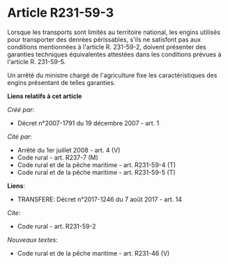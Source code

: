 # Article R231-59-3

Lorsque les transports sont limités au territoire national, les engins utilisés pour transporter des denrées périssables,
s'ils ne satisfont pas aux conditions mentionnées à l'article R. 231-59-2, doivent présenter des garanties techniques
équivalentes attestées dans les conditions prévues à l'article R. 231-59-5.

Un arrêté du ministre chargé de l'agriculture fixe les caractéristiques des engins présentant de telles garanties.

**Liens relatifs à cet article**

_Créé par_:

  - Décret n°2007-1791 du 19 décembre 2007 - art. 1

_Cité par_:

  - Arrêté du 1er juillet 2008 - art. 4 (V)
  - Code rural - art. R237-7 (M)
  - Code rural et de la pêche maritime - art. R231-59-4 (T)
  - Code rural et de la pêche maritime - art. R231-59-5 (T)

**Liens**:

  - TRANSFERE: Décret n°2017-1246 du 7 août 2017 - art. 14

_Cite_:

  - Code rural - art. R231-59-2

_Nouveaux textes_:

  - Code rural et de la pêche maritime - art. R231-46 (V)
